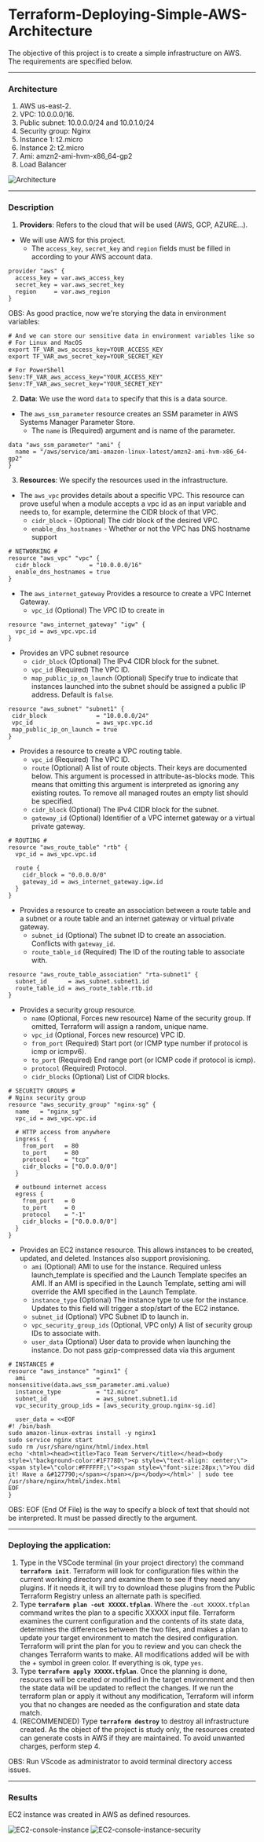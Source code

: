 # Terraform-Deploying-Simple-AWS-Architecture  

The objective of this project is to create a simple infrastructure on AWS. The requirements are specified below.

------------------

### Architecture

1. AWS us-east-2.
2. VPC: 10.0.0.0/16.
3. Public subnet: 10.0.0.0/24 and 10.0.1.0/24
4. Security group: Nginx
5. Instance 1: t2.micro
6. Instance 2: t2.micro
7. Ami: amzn2-ami-hvm-x86_64-gp2
8. Load Balancer

![Architecture](/images/architecture.PNG)

------------------

### Description

1. **Providers**: Refers to the cloud that will be used (AWS, GCP, AZURE...). 
  - We will use AWS for this project.
    - The `access_key`, `secret_key` and `region` fields must be filled in according to your AWS account data.

```
provider "aws" {
  access_key = var.aws_access_key
  secret_key = var.aws_secret_key
  region     = var.aws_region
}
```   

OBS: As good practice, now we're storying the data in environment variables:

~~~
# And we can store our sensitive data in environment variables like so
# For Linux and MacOS
export TF_VAR_aws_access_key=YOUR_ACCESS_KEY
export TF_VAR_aws_secret_key=YOUR_SECRET_KEY

# For PowerShell
$env:TF_VAR_aws_access_key="YOUR_ACCESS_KEY"
$env:TF_VAR_aws_secret_key="YOUR_SECRET_KEY"
~~~


2. **Data**: We use the word `data` to specify that this is a data source. 
  - The `aws_ssm_parameter` resource creates an SSM parameter in AWS Systems Manager Parameter Store. 
    - The `name` is (Required) argument and is name of the parameter.

```
data "aws_ssm_parameter" "ami" {
  name = "/aws/service/ami-amazon-linux-latest/amzn2-ami-hvm-x86_64-gp2"
}
```

3. **Resources**: We specify the resources used in the infrastructure.
  - The `aws_vpc` provides details about a specific VPC. This resource can prove useful when a module accepts a vpc id as an input variable and needs to, for example, determine the CIDR block of that VPC. 
      - `cidr_block` - (Optional) The cidr block of the desired VPC. 
      - `enable_dns_hostnames` - Whether or not the VPC has DNS hostname support

~~~
# NETWORKING #
resource "aws_vpc" "vpc" {
  cidr_block           = "10.0.0.0/16"
  enable_dns_hostnames = true
}
~~~

  - The `aws_internet_gateway` Provides a resource to create a VPC Internet Gateway.
    - `vpc_id` (Optional) The VPC ID to create in


~~~
resource "aws_internet_gateway" "igw" {
  vpc_id = aws_vpc.vpc.id
}
~~~

  - Provides an VPC subnet resource
    - `cidr_block` (Optional) The IPv4 CIDR block for the subnet.
    - `vpc_id` (Required) The VPC ID.
    - `map_public_ip_on_launch` (Optional) Specify true to indicate that instances launched into the subnet should be assigned a public IP address. Default is `false`.
 
 ~~~
 resource "aws_subnet" "subnet1" {
  cidr_block              = "10.0.0.0/24"
  vpc_id                  = aws_vpc.vpc.id
  map_public_ip_on_launch = true
}
~~~


- Provides a resource to create a VPC routing table.
    - `vpc_id` (Required) The VPC ID.
    - `route` (Optional) A list of route objects. Their keys are documented below. This argument is processed in attribute-as-blocks mode. This means that omitting this argument is interpreted as ignoring any existing routes. To remove all managed routes an empty list should be specified.
    - `cidr_block` (Optional) The IPv4 CIDR block for the subnet.
    - `gateway_id`  (Optional) Identifier of a VPC internet gateway or a virtual private gateway.

~~~
# ROUTING #
resource "aws_route_table" "rtb" {
  vpc_id = aws_vpc.vpc.id

  route {
    cidr_block = "0.0.0.0/0"
    gateway_id = aws_internet_gateway.igw.id
  }
}
~~~

- Provides a resource to create an association between a route table and a subnet or a route table and an internet gateway or virtual private gateway.
    - `subnet_id` (Optional) The subnet ID to create an association. Conflicts with `gateway_id`.
    - `route_table_id` (Required) The ID of the routing table to associate with.

~~~
resource "aws_route_table_association" "rta-subnet1" {
  subnet_id      = aws_subnet.subnet1.id
  route_table_id = aws_route_table.rtb.id
}
~~~


- Provides a security group resource.
    - `name` (Optional, Forces new resource) Name of the security group. If omitted, Terraform will assign a random, unique name.
    - `vpc_id` (Optional, Forces new resource) VPC ID.
    - `from_port` (Required) Start port (or ICMP type number if protocol is icmp or icmpv6).
    - `to_port` (Required) End range port (or ICMP code if protocol is icmp).
    - `protocol` (Required) Protocol.
    - `cidr_blocks` (Optional) List of CIDR blocks.

~~~
# SECURITY GROUPS #
# Nginx security group 
resource "aws_security_group" "nginx-sg" {
  name   = "nginx_sg"
  vpc_id = aws_vpc.vpc.id

  # HTTP access from anywhere
  ingress {
    from_port   = 80
    to_port     = 80
    protocol    = "tcp"
    cidr_blocks = ["0.0.0.0/0"]
  }

  # outbound internet access
  egress {
    from_port   = 0
    to_port     = 0
    protocol    = "-1"
    cidr_blocks = ["0.0.0.0/0"]
  }
}
~~~

- Provides an EC2 instance resource. This allows instances to be created, updated, and deleted. Instances also support provisioning.
    - `ami` (Optional) AMI to use for the instance. Required unless launch_template is specified and the Launch Template specifes an AMI. If an AMI is specified in the Launch Template, setting ami will override the AMI specified in the Launch Template.
    - `instance_type` (Optional) The instance type to use for the instance. Updates to this field will trigger a stop/start of the EC2 instance.
    - `subnet_id` (Optional) VPC Subnet ID to launch in.
    - `vpc_security_group_ids` (Optional, VPC only) A list of security group IDs to associate with.
    - `user_data` (Optional) User data to provide when launching the instance. Do not pass gzip-compressed data via this argument


~~~
# INSTANCES #
resource "aws_instance" "nginx1" {
  ami                    = nonsensitive(data.aws_ssm_parameter.ami.value)
  instance_type          = "t2.micro"
  subnet_id              = aws_subnet.subnet1.id
  vpc_security_group_ids = [aws_security_group.nginx-sg.id]

  user_data = <<EOF
#! /bin/bash
sudo amazon-linux-extras install -y nginx1
sudo service nginx start
sudo rm /usr/share/nginx/html/index.html
echo '<html><head><title>Taco Team Server</title></head><body style=\"background-color:#1F778D\"><p style=\"text-align: center;\"><span style=\"color:#FFFFFF;\"><span style=\"font-size:28px;\">You did it! Have a &#127790;</span></span></p></body></html>' | sudo tee /usr/share/nginx/html/index.html
EOF
}
~~~

OBS: EOF (End Of File) is the way to specify a block of text that should not be interpreted. It must be passed directly to the argument.

------------------
### Deploying the application:  
1. Type in the VSCode terminal (in your project directory) the command **`terraform init`**. Terraform will look for configuration files within the current working directory and examine them to see if they need any plugins. If it needs it, it will try to download these plugins from the Public Terraform Registry unless an alternate path is specified.
2. Type **`terraform plan -out XXXXX.tfplan`**. Where the `-out XXXXX.tfplan` command writes the plan to a specific XXXXX input file. Terraform examines the current configuration and the contents of its state data, determines the differences between the two files, and makes a plan to update your target environment to match the desired configuration. Terraform will print the plan for you to review and you can check the changes Terraform wants to make. All modifications added will be with the + symbol in green color. If everything is ok, type `yes`.
3. Type **`terraform apply XXXXX.tfplan`**. Once the planning is done, resources will be created or modified in the target environment and then the state data will be updated to reflect the changes. If we run the terraform plan or apply it without any modification, Terraform will inform you that no changes are needed as the configuration and state data match.
4. (RECOMMENDED) Type **`terraform destroy`** to destroy all infrastructure created. As the object of the project is study only, the resources created can generate costs in AWS if they are maintained. To avoid unwanted charges, perform step 4.

OBS: Run VScode as administrator to avoid terminal directory access issues.

------------------
### Results 

EC2 instance was created in AWS as defined resources.

![EC2-console-instance](/images/ec2-console-instance.PNG)
![EC2-console-instance-security](/images/ec2-console-instance-security.PNG)



